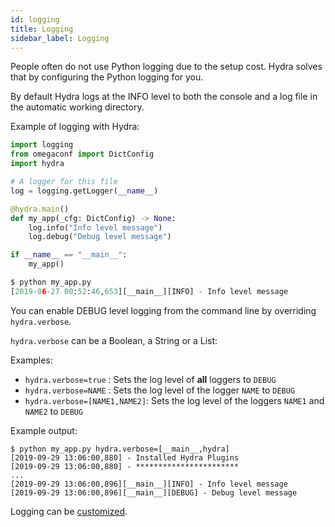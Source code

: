 ```yaml
---
id: logging
title: Logging
sidebar_label: Logging
---
```


People often do not use Python logging due to the setup cost.
Hydra solves that by configuring the Python logging for you.


By default Hydra logs at the INFO level to both the console and a log file in the automatic working directory.

Example of logging with Hydra:

```python
import logging
from omegaconf import DictConfig
import hydra

# A logger for this file
log = logging.getLogger(__name__)

@hydra.main()
def my_app(_cfg: DictConfig) -> None:
    log.info("Info level message")
    log.debug("Debug level message")

if __name__ == "__main__":
    my_app()

$ python my_app.py
[2019-06-27 00:52:46,653][__main__][INFO] - Info level message

```
You can enable DEBUG level logging from the command line  by overriding `hydra.verbose`.

`hydra.verbose` can be a Boolean, a String or a List:

Examples:
* `hydra.verbose=true` : Sets the log level of **all** loggers to `DEBUG`
* `hydra.verbose=NAME` : Sets the log level of the logger `NAME` to `DEBUG`
* `hydra.verbose=[NAME1,NAME2]`: Sets the log level of the loggers `NAME1` and `NAME2` to `DEBUG`

Example output:
``` text
$ python my_app.py hydra.verbose=[__main__,hydra]
[2019-09-29 13:06:00,880] - Installed Hydra Plugins
[2019-09-29 13:06:00,880] - ***********************
...
[2019-09-29 13:06:00,896][__main__][INFO] - Info level message
[2019-09-29 13:06:00,896][__main__][DEBUG] - Debug level message
```

Logging can be [customized](/configure_hydra/logging.md).

